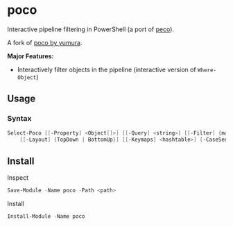 # poco
Interactive pipeline filtering in PowerShell (a port of [peco](https://github.com/peco/peco)).

A fork of [poco by yumura](https://gist.github.com/yumura/8df37c22ae1b7942dec7).

**Major Features:**

- Interactively filter objects in the pipeline (interactive version of `Where-Object`)

## Usage

### Syntax

```powershell
Select-Poco [[-Property] <Object[]>] [[-Query] <string>] [[-Filter] {match | like | eq}] [[-Prompt] <string>]
    [[-Layout] {TopDown | BottomUp}] [[-Keymaps] <hashtable>] [-CaseSensitive] [-InvertFilter]
 ```

## Install

Inspect

```powershell
Save-Module -Name poco -Path <path>
```

Install

```powershell
Install-Module -Name poco
```
